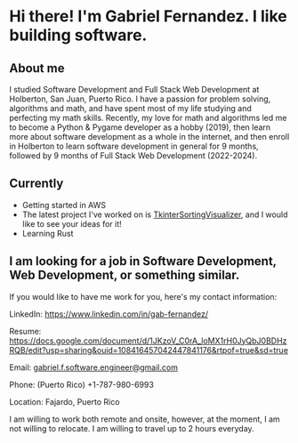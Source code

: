 # Hi there! I'm Gabriel Fernandez. I like building software.
## About me
I studied Software Development and Full Stack Web Development at Holberton, San Juan, Puerto Rico. I have a passion for problem solving, algorithms and math, and have spent most of my life studying and perfecting my math skills.
Recently, my love for math and algorithms led me to become a Python & Pygame developer as a hobby (2019), then learn more about software development as a whole in the internet, and then enroll in Holberton to learn software development in general for 9 months, followed by 9 months of Full Stack Web Development (2022-2024).

## Currently
- Getting started in AWS
- The latest project I've worked on is <a href="https://github.com/GABETROLL/TkinterSortingVisualizer" target="_blank">TkinterSortingVisualizer</a>, and I would like to see your ideas for it!
- Learning Rust

## I am looking for a job in Software Development, Web Development, or something similar.
If you would like to have me work for you, here's my contact information:

LinkedIn: https://www.linkedin.com/in/gab-fernandez/

Resume: https://docs.google.com/document/d/1JKzoV_C0rA_loMX1rH0JyQbJ0BDHzRQB/edit?usp=sharing&ouid=108416457042447841176&rtpof=true&sd=true

Email: gabriel.f.software.engineer@gmail.com

Phone: (Puerto Rico) +1-787-980-6993

Location: Fajardo, Puerto Rico

I am willing to work both remote and onsite, however, at the moment, I am not willing to relocate. I am willing to travel up to 2 hours everyday.
